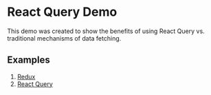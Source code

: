 # React Query Demo
This demo was created to show the benefits of using React Query vs. traditional mechanisms of data fetching.

## Examples
1. [Redux](https://github.com/RyanCCollins/react-query-demo/tree/redux-example)
2. [React Query](https://github.com/RyanCCollins/react-query-demo/tree/main)
